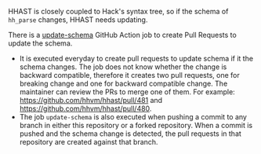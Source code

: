 HHAST is closely coupled to Hack's syntax tree, so if the schema of `hh_parse` changes, HHAST needs updating.

There is a [update-schema](https://github.com/hhvm/hhast/blob/27318055fd122777e8279c673ee2d578d32cbc03/.github/workflows/build-and-test.yml#L45) GitHub Action job to create Pull Requests to update the schema. 

- It is executed everyday to create pull requests to update schema if it the schema changes. The job does not know whether the change is backward compatible, therefore it creates two pull requests, one for breaking change and one for backward compatible change. The maintainer can review the PRs to merge one of them. For example: https://github.com/hhvm/hhast/pull/481 and https://github.com/hhvm/hhast/pull/480.
- The job `update-schema` is also executed when pushing a commit to any branch in either this repository or a forked repository. When a commit is pushed and the schema change is detected, the pull requests in that repository are created against that branch.
